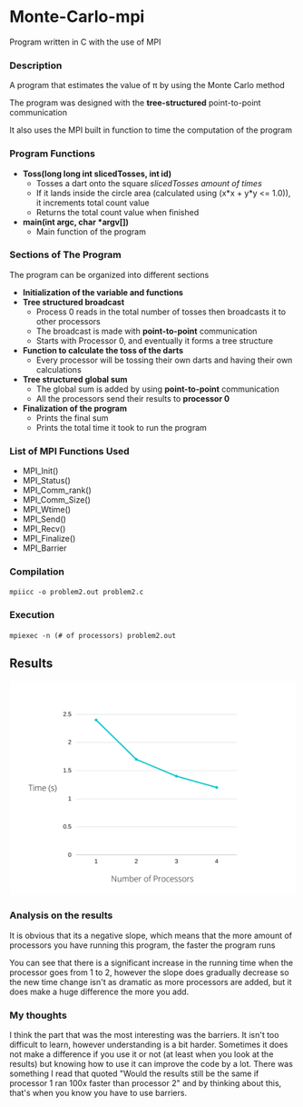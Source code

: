 # Monte-Carlo-mpi
Program written in C with the use of MPI

### Description 
A program that estimates the value of π by using the Monte Carlo method

The program was designed with the **tree-structured** point-to-point communication

It also uses the MPI built in function to time the computation of the program

### Program Functions
- **Toss(long long int slicedTosses, int id)**
  - Tosses a dart onto the square *slicedTosses amount of times*
  - If it lands inside the circle area (calculated using (x\*x + y\*y <= 1.0)), it increments total count value
  - Returns the total count value when finished
- **main(int argc, char \*argv[])**
  - Main function of the program

### Sections of The Program
The program can be organized into different sections
- **Initialization of the variable and functions**
- **Tree structured broadcast**
  - Process 0 reads in the total number of tosses then broadcasts it to other processors
  - The broadcast is made with **point-to-point** communication
  - Starts with Processor 0, and eventually it forms a tree structure
- **Function to calculate the toss of the darts**
  - Every processor will be tossing their own darts and having their own calculations
- **Tree structured global sum**
  - The global sum is added by using **point-to-point** communication 
  - All the processors send their results to **processor 0** 
- **Finalization of the program**
  - Prints the final sum
  - Prints the total time it took to run the program

### List of MPI Functions Used
- MPI_Init()
- MPI_Status()
- MPI_Comm_rank()
- MPI_Comm_Size()
- MPI_Wtime()
- MPI_Send()
- MPI_Recv()
- MPI_Finalize()
- MPI_Barrier

### Compilation
`mpiicc -o problem2.out problem2.c`
### Execution
`mpiexec -n (# of processors) problem2.out`
## Results
![Image of a graph](https://github.com/Karen-W-2002/Monte-Carlo-mpi/blob/main/Graph.png)
### Analysis on the results
It is obvious that its a negative slope, which means that the more amount of processors you have running this program, the faster the program runs

You can see that there is a significant increase in the running time when the processor goes from 1 to 2, however the slope does gradually decrease so the new time change isn't as dramatic as more processors are added, but it does make a huge difference the more you add.

### My thoughts
I think the part that was the most interesting was the barriers. It isn't too difficult to learn, however understanding is a bit harder. Sometimes it does not make a difference if you use it or not (at least when you look at the results) but knowing how to use it can improve the code by a lot. There was something I read that quoted "Would the results still be the same if processor 1 ran 100x faster than processor 2" and by thinking about this, that's when you know you have to use barriers.
